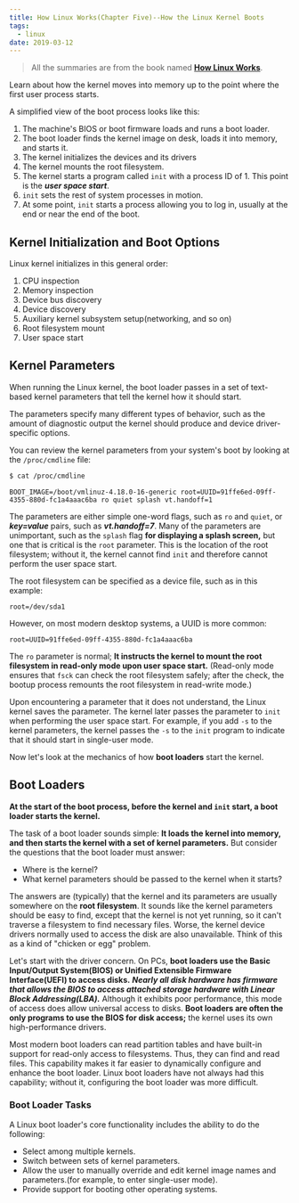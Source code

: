 ```yaml
---
title: How Linux Works(Chapter Five)--How the Linux Kernel Boots
tags:
  - linux
date: 2019-03-12
---
```


> All the summaries are from the book named **[How Linux Works](https://www.amazon.com/How-Linux-Works-2nd-Superuser/dp/1593275676/ref=sr_1_1?keywords=how+linux+works&qid=1551169061&s=gateway&sr=8-1)**.

Learn about how the kernel moves into memory up to the point where the first user process starts.

A simplified view of the boot process looks like this:

1. The machine's BIOS or boot firmware loads and runs a boot loader.
2. The boot loader finds the kernel image on desk, loads it into memory, and starts it.
3. The kernel initializes the devices and its drivers
4. The kernel mounts the root filesystem.
5. The kernel starts a program called `init` with a process ID of 1. This point is the ***user space start***.
6. `init` sets the rest of system processes in motion.
7. At some point, `init` starts a process allowing you to log in, usually at the end or near the end of the boot.

## Kernel Initialization and Boot Options

Linux kernel initializes in this general order:

1. CPU inspection
2. Memory inspection
3. Device bus discovery
4. Device discovery
5. Auxiliary kernel subsystem setup(networking, and so on)
6. Root filesystem mount
7. User space start

## Kernel Parameters

When running the Linux kernel, the boot loader passes in a set of text-based kernel parameters that tell the kernel how it should start.

The parameters specify many different types of behavior, such as the amount of diagnostic output the kernel should produce and device driver-specific options.

You can review the kernel parameters from your system's boot by looking at the `/proc/cmdline` file:

```sh
$ cat /proc/cmdline
```

```
BOOT_IMAGE=/boot/vmlinuz-4.18.0-16-generic root=UUID=91ffe6ed-09ff-4355-880d-fc1a4aaac6ba ro quiet splash vt.handoff=1
```

The parameters are either simple one-word flags, such as `ro` and `quiet`, or ***key=value*** pairs, such as ***vt.handoff=7***. Many of the parameters are unimportant, such as the `splash` flag **for displaying a splash screen,** but one that is critical is the `root` parameter. This is the location of the root filesystem; without it, the kernel cannot find `init` and therefore cannot perform the user space start.

The root filesystem can be specified as a device file, such as in this example:

```
root=/dev/sda1
```

However, on most modern desktop systems, a UUID is more common:

```
root=UUID=91ffe6ed-09ff-4355-880d-fc1a4aaac6ba
```

The `ro` parameter is normal; **It instructs the kernel to mount the root filesystem in read-only mode upon user space start.** (Read-only mode ensures that `fsck` can check the root filesystem safely; after the check, the bootup process remounts the root filesystem in read-write mode.)

Upon encountering a parameter that it does not understand, the Linux kernel saves the parameter. The kernel later passes the parameter to `init` when performing the user space start. For example, if you add `-s` to the kernel parameters, the kernel passes the `-s` to the `init` program to indicate that it should start in single-user mode.

Now let's look at the mechanics of how **boot loaders** start the kernel.

## Boot Loaders

**At the start of the boot process, before the kernel and `init` start, a boot loader starts the kernel.**

The task of a boot loader sounds simple: **It loads the kernel into memory, and then starts the kernel with a set of kernel parameters.** But consider the questions that the boot loader must answer:

- Where is the kernel?
- What kernel parameters should be passed to the kernel when it starts?

The answers are (typically) that the kernel and its parameters are usually somewhere on the **root filesystem**. It sounds like the kernel parameters should be easy to find, except that the kernel is not yet running, so it can't traverse a filesystem to find necessary files. Worse, the kernel device drivers normally used to access the disk are also unavailable. Think of this as a kind of "chicken or egg" problem.

Let's start with the driver concern. On PCs, **boot loaders use the Basic Input/Output System(BIOS) or Unified Extensible Firmware Interface(UEFI) to access disks.** ***Nearly all disk hardware has firmware that allows the BIOS to access attached storage hardware with Linear Block Addressing(LBA).*** Although it exhibits poor performance, this mode of access does allow universal access to disks. **Boot loaders are often the only programs to use the BIOS for disk access;** the kernel uses its own high-performance drivers.

Most modern boot loaders can read partition tables and have built-in support for read-only access to filesystems. Thus, they can find and read files. This capability makes it far easier to dynamically configure and enhance the boot loader. Linux boot loaders have not always had this capability; without it, configuring the boot loader was more difficult.

### Boot Loader Tasks

A Linux boot loader's core functionality includes the ability to do the following:

- Select among multiple kernels.
- Switch between sets of kernel parameters.
- Allow the user to manually override and edit kernel image names and parameters.(for example, to enter single-user mode).
- Provide support for booting other operating systems.